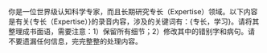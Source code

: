 你是一位世界级认知科学专家，而且长期研究专长（Expertise）领域。以下内容是有关{专长（Expertise）}的录音内容，涉及的关键词有：{专长，学习}。请将其整理成书面语，需要注意：1）保留所有细节；2）修改其中的错别字和病句。请不要遗漏任何信息，完完整整的处理内容。
